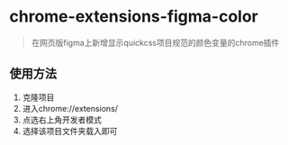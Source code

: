 # chrome-extensions-figma-color

> 在网页版figma上新增显示quickcss项目规范的颜色变量的chrome插件


## 使用方法

1. 克隆项目
2. 进入chrome://extensions/ 
3. 点选右上角开发者模式
4. 选择该项目文件夹载入即可






